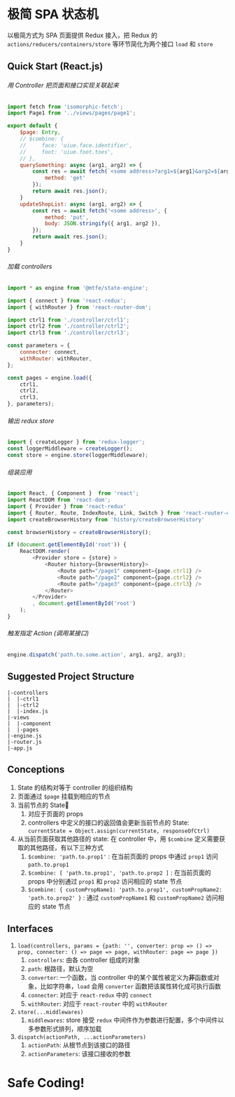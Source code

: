 # 极简 SPA 状态机
以极简方式为 SPA 页面提供 Redux 接入，把 Redux 的 `actions/reducers/containers/store` 等环节简化为两个接口 `load` 和 `store`

## Quick Start (React.js)
###### 用 Controller 把页面和接口实现关联起来
```javascript
import fetch from 'isomorphic-fetch';
import Page1 from '../views/pages/page1';

export default {
    $page: Entry,
    // $combine: { 
    //     face: 'uiue.face.identifier', 
    //     foot: 'uiue.foot.toes', 
    // },
    querySomething: async (arg1, arg2) => {
        const res = await fetch(`<some address>?arg1=${arg1}&arg2=${arg2}`, {
            method: 'get'
        });
        return await res.json();
    }
    updateShopList: async (arg1, arg2) => {
        const res = await fetch('<some address>', {
            method: 'put',
            body: JSON.stringify({ arg1, arg2 }),
        });
        return await res.json();
    }
}
```
###### 加载 controllers
```javascript
import * as engine from '@mtfe/state-engine';

import { connect } from 'react-redux';
import { withRouter } from 'react-router-dom';

import ctrl1 from './controller/ctrl1';
import ctrl2 from './controller/ctrl2';
import ctrl3 from './controller/ctrl3';

const parameters = {
    connecter: connect,
    withRouter: withRouter,
};

const pages = engine.load({
    ctrl1,
    ctrl2,
    ctrl3,
}, parameters);
```
###### 输出 redux store
```javascript
import { createLogger } from 'redux-logger';
const loggerMiddleware = createLogger();
const store = engine.store(loggerMiddleware);
```
###### 组装应用
```javascript
import React, { Component }  from 'react';
import ReactDOM from 'react-dom';
import { Provider } from 'react-redux'
import { Router, Route, IndexRoute, Link, Switch } from 'react-router-dom'
import createBrowserHistory from 'history/createBrowserHistory'

const browserHistory = createBrowserHistory();

if (document.getElementById('root')) {
    ReactDOM.render(
        <Provider store = {store} >
            <Router history={browserHistory}>
                <Route path="/page1" component={page.ctrl1} />
                <Route path="/page2" component={page.ctrl2} />
                <Route path="/page3" component={page.ctrl3} />
            </Router>
        </Provider>
        , document.getElementById('root')
    );
}

```
###### 触发指定 Action (调用某接口)
```javascript
engine.dispatch('path.to.some.action', arg1, arg2, arg3);
```
## Suggested Project Structure
```
|-controllers
|  |-ctrl1
|  |-ctrl2
|  |-index.js
|-views
|  |-component
|  |-pages
|-engine.js
|-router.js
|-app.js
```
## Conceptions
1. State 的结构对等于 controller 的组织结构
1. 页面通过 `$page` 挂载到相应的节点
1. 当前节点的 State
    1. 对应于页面的 props
    1. controllers 中定义的接口的返回值会更新当前节点的 State: `currentState = Object.assign(currentState, responseOfCtrl)`
1. 从当前页面获取其他路径的 state: 在 controller 中，用 `$combine` 定义需要获取的其他路径，有以下三种方式
    1. `$combine: 'path.to.prop1'` : 在当前页面的 props 中通过 `prop1` 访问 `path.to.prop1`
    1. `$combine: [ 'path.to.prop1', 'path.to.prop2 ]` : 在当前页面的 props 中分别通过 `prop1` 和 `prop2` 访问相应的 state 节点
    1. `$combine: { customPropName1: 'path.to.prop1', customPropName2: 'path.to.prop2' }` : 通过 `customPropName1` 和 `customPropName2` 访问相应的 state 节点
## Interfaces
1. `load(controllers, params = {path: '', converter: prop => () => prop, connecter: () => page => page, withRouter: page => page })`
    1. `controllers`: 由各 controller 组成的对象
    1. `path`: 根路径，默认为空
    1. `converter`: 一个函数，当 controller 中的某个属性被定义为**非**函数或对象，比如字符串，`load` 会用 `converter` 函数把该属性转化成可执行函数
    1. `connecter`: 对应于 `react-redux` 中的 `connect`
    1. `withRouter`: 对应于 `react-router` 中的 `withRouter`
1. `store(...middlewares)`
    1. `middlewares`: store 接受 `redux` 中间件作为参数进行配置，多个中间件以多参数形式排列，顺序加载
1. `dispatch(actionPath, ...actionParameters)`
    1. `actionPath`: 从根节点到该接口的路径
    1. `actionParameters`: 该接口接收的参数


# Safe Coding!
